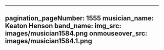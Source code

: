 ------
pagination_pageNumber: 1555
musician_name: Keaton Henson
band_name: 
img_src: images/musician1584.png
onmouseover_src: images/musician1584.1.png
------